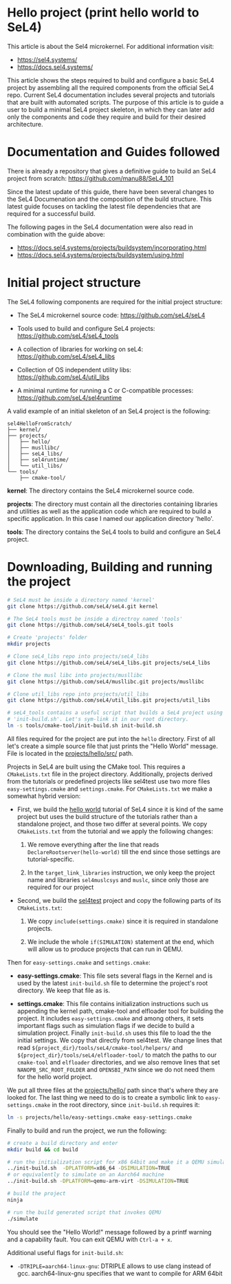# Hello project (print hello world to SeL4)
This article is about the Sel4 microkernel. For additional information visit:
- <https://sel4.systems/>
- <https://docs.sel4.systems/>

This article shows the steps required to build and configure a basic SeL4
project by assembling all the required components from the official SeL4 repo.
Current SeL4 documentation includes several projects and tutorials that are
built with automated scripts. The purpose of this article is to guide a user to
build a minimal SeL4 project skeleton, in which they can later add only the
components and code they require and build for their desired architecture.

# Documentation and Guides followed
There is already a repository that gives a definitive guide to build an SeL4
project from scratch:
<https://github.com/manu88/SeL4_101>

Since the latest update of this guide, there have been several changes to the
SeL4 Documenation and the composition of the build structure. This latest guide
focuses on tackling the latest file dependencies that are required for a
successful build.

The following pages in the SeL4 documentation were also read in combination
with the guide above:
- <https://docs.sel4.systems/projects/buildsystem/incorporating.html>
- <https://docs.sel4.systems/projects/buildsystem/using.html>

# Initial project structure
The SeL4 following components are required for the initial project structure:
- The SeL4 microkernel source code:
  <https://github.com/seL4/seL4>

- Tools used to build and configure SeL4 projects:
  <https://github.com/seL4/seL4_tools>

- A collection of libraries for working on seL4:
  <https://github.com/seL4/seL4_libs>

- Collection of OS independent utility libs:
  <https://github.com/seL4/util_libs>

- A minimal runtime for running a C or C-compatible processes:
  <https://github.com/seL4/sel4runtime>

A valid example of an initial skeleton of an SeL4 project is the following:
```
sel4HelloFromScratch/
├── kernel/
├── projects/
│   ├── hello/
│   ├── musllibc/
│   ├── seL4_libs/
│   ├── sel4runtime/
│   └── util_libs/
└── tools/
    ├── cmake-tool/
```

**kernel**: The directory contains the SeL4 microkernel source code.

**projects**: The directory must contain all the directories containing
libraries and utilities as well as the application code which are required to
build a specific application. In this case I named our application directory
'hello'.

**tools**: The directory contains the SeL4 tools to build and configure an SeL4
project.

# Downloading, Building and running the project

```bash
# SeL4 must be inside a directory named 'kernel'
git clone https://github.com/seL4/seL4.git kernel

# The SeL4 tools must be inside a directroy named 'tools'
git clone https://github.com/seL4/seL4_tools.git tools

# Create 'projects' folder
mkdir projects

# Clone seL4_libs repo into projects/seL4_libs
git clone https://github.com/seL4/seL4_libs.git projects/seL4_libs

# Clone the musl libc into projects/musllibc
git clone https://github.com/seL4/musllibc.git projects/musllibc

# Clone util_libs repo into projects/util_libs
git clone https://github.com/seL4/util_libs.git projects/util_libs

# seL4_tools contains a useful script that builds a SeL4 project using cmake:
# 'init-build.sh'. Let's sym-link it in our root directory.
ln -s tools/cmake-tool/init-build.sh init-build.sh

```
All files required for the project are put into the `hello` directory. First of
all let's create a simple source file that just prints the "Hello World"
message. File is located in the
[projects/hello/src/](https://github.com/mskordal/my-sel4-projects/tree/main/projects/hello/src)
path.

Projects in SeL4 are built using the CMake tool. This requires a
`CMakeLists.txt` file in the project directory. Additionally, projects derived
from the tutorials or predefined projects like sel4test use two more files
`easy-settings.cmake` and `settings.cmake`. For `CMakeLists.txt` we make a
somewhat hybrid version:

- First, we build the [hello
  world](https://docs.sel4.systems/Tutorials/hello-world.html) tutorial of SeL4
  since it is kind of the same project but uses the build structure of the
  tutorials rather than a standalone project, and those two differ at several
  points. We copy `CMakeLists.txt` from the tutorial and we apply the following
  changes:

	1. We remove everything after the line that reads
	   `DeclareRootserver(hello-world)` till the end since those settings are
	   tutorial-specific.

	2. In the `target_link_libraries` instruction, we only keep the project
	   name and libraries `sel4muslcsys` and `muslc`, since only those are
	   required for our project

- Second, we build the [sel4test](https://docs.sel4.systems/projects/sel4test/)
  project and copy the following parts of its `CMakeLists.txt`:

	1. We copy `include(settings.cmake)` since it is required in standalone
	   projects.

	2. We include the whole `if(SIMULATION)` statement at the end, which will
	   allow us to produce projects that can run in QEMU.

Then for `easy-settings.cmake` and `settings.cmake`:

- **easy-settings.cmake**: This file sets several flags in the Kernel and is
  used by the latest `init-build.sh` file to determine the project's root
  directory. We keep that file as is.

- **settings.cmake**: This file contains initialization instructions  such us
  appending the kernel path, cmake-tool and elfloader tool for building the
  project. It includes `easy-settings.cmake` and among others, it sets important
  flags such as simulation flags if we decide to build a simulation project.
  Finally `init-build.sh` uses this file to load the the initial settings. We
  copy that directly from sel4test. We change lines that read
  `${project_dir}/tools/seL4/cmake-tool/helpers/` and
  `${project_dir}/tools/seL4/elfloader-tool/` to match the paths to our
  `cmake-tool` and `elfloader` directories, and we also remove lines that set
  `NANOPB_SRC_ROOT_FOLDER` and `OPENSBI_PATH` since we do not need them for the
  hello world project.

We put all three files at the
[projects/hello/](https://github.com/mskordal/my-sel4-projects/tree/main/projects/hello)
path since that's where they are looked for. The last thing we need to do is to
create a symbolic link to `easy-settings.cmake` in the root directory, since
`init-build.sh` requires it:
```bash
ln -s projects/hello/easy-settings.cmake easy-settings.cmake
```
Finally to build and run the project, we run the following:
```bash
# create a build directory and enter
mkdir build && cd build

# run the initialization script for x86 64bit and make it a QEMU simulation
../init-build.sh  -DPLATFORM=x86_64 -DSIMULATION=TRUE
# or equivalently to simulate on an Aarch64 machine
../init-build.sh -DPLATFORM=qemu-arm-virt -DSIMULATION=TRUE

# build the project
ninja

# run the build generated script that invokes QEMU
./simulate
```
You should see the "Hello World!" message followed by a printf warning and
a capability fault. You can exit QEMU with `Ctrl-a + x`.

Additional useful flags for `init-build.sh`:
- `-DTRIPLE=aarch64-linux-gnu`: DTRIPLE allows to use clang instead of gcc.
  aarch64-linux-gnu specifies that we want to compile for ARM 64bit
